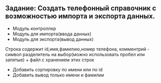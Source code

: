 ## Задание: Создать телефонный справочник с возможностью импорта и экспорта данных.
* Модуль контроллер
* Модуль для импорта(ввода данных)
* Модуль для экспорта(вывод данных)

Строка содержит id,имя,фамилию,номер телефона, комментрий - символ разделитель на выбор(можно использовать пробел или запятые) + файл с хранением этих строк
* Добавить сортировку по имени или по id
* Добавить вывод только имени и фамилии
